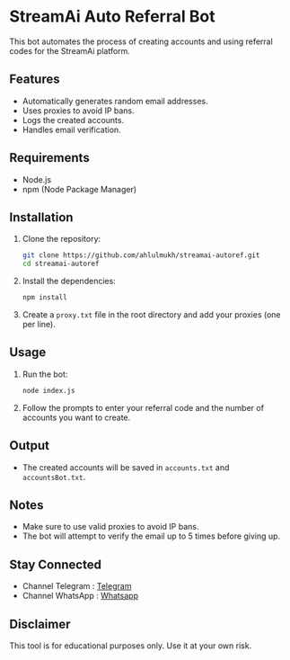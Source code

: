 # StreamAi Auto Referral Bot

This bot automates the process of creating accounts and using referral codes for the StreamAi platform.

## Features

- Automatically generates random email addresses.
- Uses proxies to avoid IP bans.
- Logs the created accounts.
- Handles email verification.

## Requirements

- Node.js
- npm (Node Package Manager)

## Installation

1. Clone the repository:

   ```sh
   git clone https://github.com/ahlulmukh/streamai-autoref.git
   cd streamai-autoref
   ```

2. Install the dependencies:

   ```sh
   npm install
   ```

3. Create a `proxy.txt` file in the root directory and add your proxies (one per line).

## Usage

1. Run the bot:

   ```sh
   node index.js
   ```

2. Follow the prompts to enter your referral code and the number of accounts you want to create.

## Output

- The created accounts will be saved in `accounts.txt` and `accountsBot.txt`.

## Notes

- Make sure to use valid proxies to avoid IP bans.
- The bot will attempt to verify the email up to 5 times before giving up.

## Stay Connected

- Channel Telegram : [Telegram](https://t.me/elpuqus)
- Channel WhatsApp : [Whatsapp](https://whatsapp.com/channel/0029VavBRhGBqbrEF9vxal1R)

## Disclaimer

This tool is for educational purposes only. Use it at your own risk.
